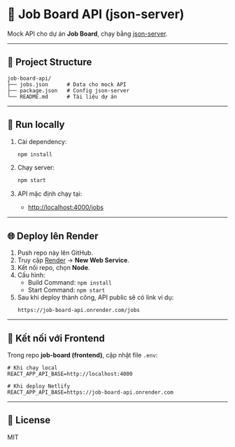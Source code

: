 # 📡 Job Board API (json-server)

Mock API cho dự án **Job Board**, chạy bằng [json-server](https://github.com/typicode/json-server).

---

## 📂 Project Structure
```
job-board-api/
├── jobs.json      # Data cho mock API
├── package.json   # Config json-server
└── README.md      # Tài liệu dự án
```

---

## 🚀 Run locally

1. Cài dependency:
   ```bash
   npm install
   ```

2. Chạy server:
   ```bash
   npm start
   ```

3. API mặc định chạy tại:
   - [http://localhost:4000/jobs](http://localhost:4000/jobs)

---

## 🌐 Deploy lên Render

1. Push repo này lên GitHub.
2. Truy cập [Render](https://render.com/) → **New Web Service**.
3. Kết nối repo, chọn **Node**.
4. Cấu hình:
   - Build Command: `npm install`
   - Start Command: `npm start`
5. Sau khi deploy thành công, API public sẽ có link ví dụ:
   ```
   https://job-board-api.onrender.com/jobs
   ```

---

## 🔗 Kết nối với Frontend

Trong repo **job-board (frontend)**, cập nhật file `.env`:

```env
# Khi chạy local
REACT_APP_API_BASE=http://localhost:4000

# Khi deploy Netlify
REACT_APP_API_BASE=https://job-board-api.onrender.com
```

---

## 📜 License
MIT
